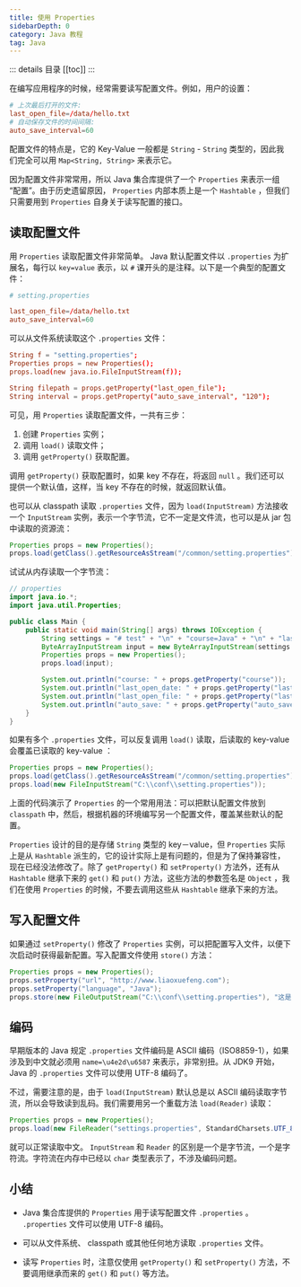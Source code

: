 ```yaml
---
title: 使用 Properties
sidebarDepth: 0
category: Java 教程
tag: Java
---
```


::: details 目录
[[toc]]
:::


在编写应用程序的时候，经常需要读写配置文件。例如，用户的设置：

```conf
# 上次最后打开的文件:
last_open_file=/data/hello.txt
# 自动保存文件的时间间隔:
auto_save_interval=60
```

配置文件的特点是，它的 Key-Value 一般都是 `String` - `String` 类型的，因此我们完全可以用 `Map<String, String>` 来表示它。

因为配置文件非常常用，所以 Java 集合库提供了一个 `Properties` 来表示一组 “配置”。由于历史遗留原因， `Properties` 内部本质上是一个 `Hashtable` ，但我们只需要用到 `Properties` 自身关于读写配置的接口。

## 读取配置文件

用 `Properties` 读取配置文件非常简单。 Java 默认配置文件以 `.properties` 为扩展名，每行以 `key=value` 表示，以 `#` 课开头的是注释。以下是一个典型的配置文件：

```conf
# setting.properties

last_open_file=/data/hello.txt
auto_save_interval=60
```

可以从文件系统读取这个 `.properties` 文件：

```conf
String f = "setting.properties";
Properties props = new Properties();
props.load(new java.io.FileInputStream(f));

String filepath = props.getProperty("last_open_file");
String interval = props.getProperty("auto_save_interval", "120");
```

可见，用 `Properties` 读取配置文件，一共有三步：

1. 创建 `Properties` 实例；
2. 调用 `load()` 读取文件；
3. 调用 `getProperty()` 获取配置。


调用 `getProperty()` 获取配置时，如果 key 不存在，将返回 `null` 。我们还可以提供一个默认值，这样，当 key 不存在的时候，就返回默认值。

也可以从 classpath 读取 `.properties` 文件，因为 `load(InputStream)` 方法接收一个 `InputStream` 实例，表示一个字节流，它不一定是文件流，也可以是从 jar 包中读取的资源流：

```java
Properties props = new Properties();
props.load(getClass().getResourceAsStream("/common/setting.properties"));
```

试试从内存读取一个字节流：

```java
// properties
import java.io.*;
import java.util.Properties;

public class Main {
    public static void main(String[] args) throws IOException {
        String settings = "# test" + "\n" + "course=Java" + "\n" + "last_open_date=2019-08-07T12:35:01";
        ByteArrayInputStream input = new ByteArrayInputStream(settings.getBytes("UTF-8"));
        Properties props = new Properties();
        props.load(input);

        System.out.println("course: " + props.getProperty("course"));
        System.out.println("last_open_date: " + props.getProperty("last_open_date"));
        System.out.println("last_open_file: " + props.getProperty("last_open_file"));
        System.out.println("auto_save: " + props.getProperty("auto_save", "60"));
    }
}
```


如果有多个 `.properties` 文件，可以反复调用 `load()` 读取，后读取的 key-value 会覆盖已读取的 key-value ：

```java
Properties props = new Properties();
props.load(getClass().getResourceAsStream("/common/setting.properties"));
props.load(new FileInputStream("C:\\conf\\setting.properties"));
```

上面的代码演示了 `Properties` 的一个常用用法：可以把默认配置文件放到 `classpath` 中，然后，根据机器的环境编写另一个配置文件，覆盖某些默认的配置。

`Properties` 设计的目的是存储 `String` 类型的 key－value，但 `Properties` 实际上是从 `Hashtable` 派生的，它的设计实际上是有问题的，但是为了保持兼容性，现在已经没法修改了。除了 `getProperty()` 和 `setProperty()` 方法外，还有从 `Hashtable` 继承下来的 `get()` 和 `put()` 方法，这些方法的参数签名是 `Object` ，我们在使用 `Properties` 的时候，不要去调用这些从 `Hashtable` 继承下来的方法。



## 写入配置文件

如果通过 `setProperty()` 修改了 `Properties` 实例，可以把配置写入文件，以便下次启动时获得最新配置。写入配置文件使用 `store()` 方法：


```java
Properties props = new Properties();
props.setProperty("url", "http://www.liaoxuefeng.com");
props.setProperty("language", "Java");
props.store(new FileOutputStream("C:\\conf\\setting.properties"), "这是写入的 properties 注释");
```


## 编码

早期版本的 Java 规定 `.properties` 文件编码是 ASCII 编码（ISO8859-1），如果涉及到中文就必须用 `name=\u4e2d\u6587` 来表示，非常别扭。从 JDK9 开始， Java 的 `.properties` 文件可以使用 UTF-8 编码了。

不过，需要注意的是，由于 `load(InputStream)` 默认总是以 ASCII 编码读取字节流，所以会导致读到乱码。我们需要用另一个重载方法 `load(Reader)` 读取：

```java
Properties props = new Properties();
props.load(new FileReader("settings.properties", StandardCharsets.UTF_8));
```

就可以正常读取中文。 `InputStream` 和 `Reader` 的区别是一个是字节流，一个是字符流。字符流在内存中已经以 `char` 类型表示了，不涉及编码问题。


## 小结

- Java 集合库提供的 `Properties` 用于读写配置文件 `.properties` 。 `.properties` 文件可以使用 UTF-8 编码。

- 可以从文件系统、 classpath 或其他任何地方读取 `.properties` 文件。

- 读写 `Properties` 时，注意仅使用 `getProperty()` 和 `setProperty()` 方法，不要调用继承而来的 `get()` 和 `put()` 等方法。

